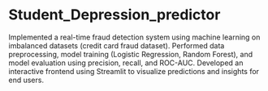 # Student_Depression_predictor
Implemented a real-time fraud detection system using machine learning on imbalanced datasets (credit card fraud dataset).
Performed data preprocessing, model training (Logistic Regression, Random Forest), and model evaluation using precision, recall, and ROC-AUC.
Developed an interactive frontend using Streamlit to visualize predictions and insights for end users.
